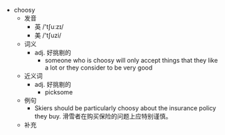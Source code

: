 - choosy
  - 发音
    - 英 /'tʃuːzɪ/
    - 美 /'tʃuzi/
  - 词义
    - adj. 好挑剔的
      - someone who is choosy will only accept things that they like a lot or they consider to be very good
  - 近义词
    - adj. 好挑剔的
      - picksome
  - 例句
    - Skiers should be particularly choosy about the insurance policy they buy. 滑雪者在购买保险的问题上应特别谨慎。
  - 补充